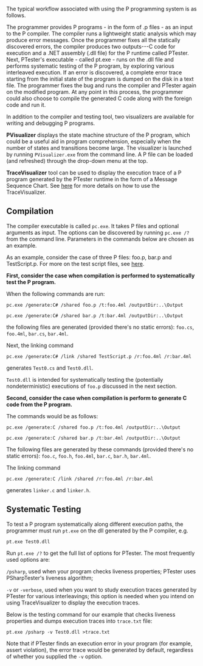 The typical workflow associated with using the P programming system is as follows.

The programmer provides P programs - in the form of .p files - as an input to the P compiler.
The compiler runs a lightweight static analysis which may produce
error messages.
Once the programmer fixes all the statically discovered errors, the compiler
produces two outputs---C code for execution and a .NET assembly (.dll file) for the P runtime called PTester.
Next, PTester's executable - called pt.exe - runs on the .dll file and performs systematic testing of the P program, by exploring various interleaved execution.
If an error is discovered, a complete error trace starting from the initial 
state of the program is dumped on the disk in a text file.
The programmer fixes the bug and runs the compiler and PTester again on the modified 
program.
At any point in this process, the programmer could also choose to compile the 
generated C code along with the foreign code and run it. 

In addition to the compiler and testing tool, two visualizers are available for writing and debugging P programs.

**PVisualizer** displays the state machine structure of the P program, which could be a useful aid in program comprehension, especially when
the number of states and transitions become large.
The visualizer is launched by running `PVisualizer.exe` from the command line.
A P file can be loaded (and refreshed) through the drop-down menu at the top.

**TraceVisualizer** tool can be used to display the execution trace of a 
P program generated by the PTester runtime in the form of a Message Sequence Chart. 
See [here](https://github.com/p-org/TraceVisualizer) for more details on how to use the TraceVisualizer.

## Compilation
The compiler executable is called `pc.exe`.
It takes P files and optional arguments as input.
The options can be discovered by running `pc.exe /?` from the command line.
Parameters in the commands below are chosen as an example.

As an example, consider the case of three P files: foo.p, bar.p and TestScript.p.
For more on the test script files, see [here](https://github.com/p-org/P/wiki/Test-Script-Files).

**First, consider the case when compilation is performed to systematically test the P program.**

When the following commands are run:

`pc.exe /generate:C# /shared foo.p /t:foo.4ml /outputDir:..\Output`

`pc.exe /generate:C# /shared bar.p /t:bar.4ml /outputDir:..\Output` 

the following files are generated (provided there's no static errors): `foo.cs`,
 `foo.4ml`, `bar.cs`, `bar.4ml`.

Next, the linking command

`pc.exe /generate:C# /link /shared TestScript.p /r:foo.4ml /r:bar.4ml`

generates `Test0.cs` and `Test0.dll`. 

`Test0.dll` is intended for systematically testing the 
(potentially nondeterministic) executions of `foo.p` discussed in the next section.

**Second, consider the case when compilation is perform to generate C code from the P program.**

The commands would be as follows:

`pc.exe /generate:C /shared foo.p /t:foo.4ml /outputDir:..\Output`

`pc.exe /generate:C /shared bar.p /t:bar.4ml /outputDir:..\Output`

The following files are generated by these commands (provided there's no static errors): `foo.c`, `foo.h`,
 `foo.4ml`, `bar.c`, `bar.h`, `bar.4ml`.

The linking command

`pc.exe /generate:C /link /shared /r:foo.4ml /r:bar.4ml`

generates `linker.c` and `linker.h`. 

## Systematic Testing
To test a P program systematically along different execution paths, the programmer
must run `pt.exe` on the dll generated by the P compiler, e.g.

`pt.exe Test0.dll`

Run `pt.exe /?` to get the full list of options for PTester.
The most frequently used options are:

 `/psharp`, used when your program checks liveness properties; PTester uses PSharpTester's liveness algorithm;

 `-v` or `-verbose`, used when you want to study execution traces generated by PTester for various interleavings; this option is needed when you intend on using TraceVisualizer to display the execution traces.

Below is the testing command for our example that checks liveness properties and dumps execution traces into `trace.txt` file:

`pt.exe /psharp -v Test0.dll >trace.txt`

Note that if PTester finds an execution error in your program (for example, assert violation), the error trace would be generated by default, regardless of whether you supplied the `-v` option.


  